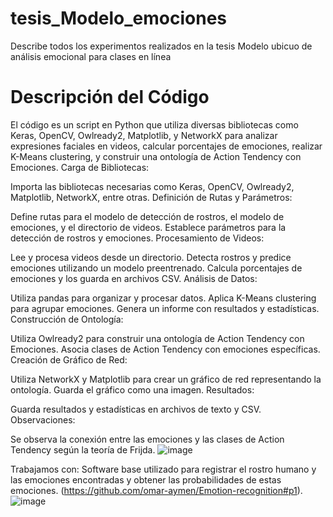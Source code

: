 # tesis_Modelo_emociones
Describe todos los experimentos realizados en la tesis Modelo ubicuo de análisis emocional para clases en línea
# Descripción del Código
El código es un script en Python que utiliza diversas bibliotecas como Keras, OpenCV, Owlready2, Matplotlib, y NetworkX para analizar expresiones faciales en videos, calcular porcentajes de emociones, realizar K-Means clustering, y construir una ontología de Action Tendency con Emociones.
Carga de Bibliotecas:

Importa las bibliotecas necesarias como Keras, OpenCV, Owlready2, Matplotlib, NetworkX, entre otras.
Definición de Rutas y Parámetros:

Define rutas para el modelo de detección de rostros, el modelo de emociones, y el directorio de videos.
Establece parámetros para la detección de rostros y emociones.
Procesamiento de Videos:

Lee y procesa videos desde un directorio.
Detecta rostros y predice emociones utilizando un modelo preentrenado.
Calcula porcentajes de emociones y los guarda en archivos CSV.
Análisis de Datos:

Utiliza pandas para organizar y procesar datos.
Aplica K-Means clustering para agrupar emociones.
Genera un informe con resultados y estadísticas.
Construcción de Ontología:

Utiliza Owlready2 para construir una ontología de Action Tendency con Emociones.
Asocia clases de Action Tendency con emociones específicas.
Creación de Gráfico de Red:

Utiliza NetworkX y Matplotlib para crear un gráfico de red representando la ontología.
Guarda el gráfico como una imagen.
Resultados:

Guarda resultados y estadísticas en archivos de texto y CSV.
Observaciones:

Se observa la conexión entre las emociones y las clases de Action Tendency según la teoría de Frijda.
![image](https://github.com/user-attachments/assets/92eb22bb-a908-49b8-86d2-7f08b36889a6)

Trabajamos con: Software base utilizado para registrar el rostro humano y las emociones encontradas y obtener las probabilidades de estas emociones. (https://github.com/omar-aymen/Emotion-recognition#p1).
![image](https://github.com/user-attachments/assets/1073b38e-ecb1-4267-a08a-3615cabdae86)
